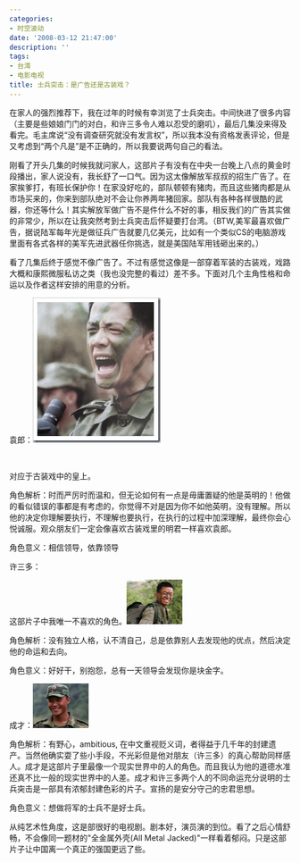 ```yaml
---
categories:
- 时空波动
date: '2008-03-12 21:47:00'
description: ''
tags:
- 台湾
- 电影电视
title: 士兵突击：是广告还是古装戏？
---
```

在家人的强烈推荐下，我在过年的时候有幸浏览了士兵突击。中间快进了很多内容（主要是些娘娘门门的对白，和许三多令人难以忍受的磨叽），最后几集没来得及看完。毛主席说“没有调查研究就没有发言权”，所以我本没有资格发表评论，但是又考虑到“两个凡是”是不正确的，所以我要说两句自己的看法。



刚看了开头几集的时候我就问家人，这部片子有没有在中央一台晚上八点的黄金时段播出，家人说没有，我长舒了一口气。因为这太像解放军叔叔的招生广告了。在家挨爹打，有班长保护你！在家没好吃的，部队顿顿有猪肉，而且这些猪肉都是从市场买来的，你来到部队绝对不会让你养两年猪回家。部队有各种各样很酷的武器，你还等什么！其实解放军做广告不是件什么不好的事，相反我们的广告其实做的非常少，所以在让我突然考到士兵突击后怀疑要打台湾。（BTW,美军最喜欢做广告，据说陆军每年光是做征兵广告就要几亿美元，比如有一个类似CS的电脑游戏里面有各式各样的美军先进武器任你挑选，就是美国陆军用钱砸出来的。）



看了几集后终于感觉不像广告了。不过有感觉这像是一部穿着军装的古装戏，戏路大概和康熙微服私访之类（我也没完整的看过）差不多。下面对几个主角性格和命运以及作者这样安排的用意的分析。



袁郎：[![336x382_115c583377d_thumb](/assets/spacetimewave/2008/03/336x382_115c583377d_thumb.jpg)](/assets/spacetimewave/2008/03/336x382_115c583377d_thumb.jpg)



 



对应于古装戏中的皇上。



角色解析：时而严厉时而温和，但无论如何有一点是毋庸置疑的他是英明的！他做的看似错误的事都是有考虑的，你觉得不对是因为你不如他英明，没有理解。所以他的决定你理解要执行，不理解也要执行，在执行的过程中加深理解，最终你会心悦诚服。观众朋友们一定会像喜欢古装戏里的明君一样喜欢袁郎。



角色意义：相信领导，依靠领导



许三多：



这部片子中我唯一不喜欢的角色。[![2_1193032803565](/assets/spacetimewave/2014/01/elurhngtqc.jpg)](/assets/spacetimewave/2014/01/elurhngtqc.jpg)



角色解析：没有独立人格，认不清自己，总是依靠别人去发现他的优点，然后决定他的命运和去向。



角色意义：好好干，别抱怨，总有一天领导会发现你是块金字。



成才：[![6_1193032803571](/assets/spacetimewave/2014/01/9gup5h6n8k.jpg)](/assets/spacetimewave/2014/01/9gup5h6n8k.jpg)



角色解析：有野心，ambitious, 在中文重视贬义词，者得益于几千年的封建遗产。当然他确实耍了些小手段，不光彩但是他对朋友（许三多）的真心帮助同样感人。成才是这部片子里最像一个现实世界中的人的角色。而且我认为他的道德水准还真不比一般的现实世界中的人差。成才和许三多两个人的不同命运充分说明的士兵突击是一部具有浓郁封建色彩的片子。宣扬的是安分守己的忠君思想。



角色意义：想做将军的士兵不是好士兵。



从纯艺术性角度，这是部很好的电视剧。剧本好，演员演的到位。看了之后心情舒畅，不会像同一题材的"全金属外壳(All Metal Jacked)"一样看着郁闷。只是这部片子让中国离一个真正的强国更远了些。

